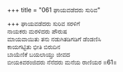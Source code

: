 +++
title = "061 ಘಾಯವಡೆದರು ಸುರಿವ"

+++
ಘಾಯವಡೆದರು ಸುರಿವ ಸರಳಿಗೆ  
ನಾಯಕರು ಮರಳಿದರು ಪೌರುಷ  
ಮಾಯವಾಯಿತು ತನು ನಡುಗಿತಡಿಗಡಿಗೆ ಡೆಂಡಣಿಸಿ  
ಕಾಯಗಟ್ಟಿತು ಭೀತಿ ಬಿರುದಿನ  
ಬಾಯೆಣಿಕೆ ಬಯಲಾಯ್ತು ಜೀವದ  
ಬೀಯಕಿವರಂಜಿದರು ನೆನೆದರು ಮನೆಯ ರಾಣಿಯರ      ॥61॥